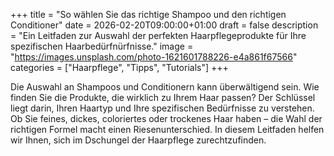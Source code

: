 +++
title = "So wählen Sie das richtige Shampoo und den richtigen Conditioner"
date = 2026-02-20T09:00:00+01:00
draft = false
description = "Ein Leitfaden zur Auswahl der perfekten Haarpflegeprodukte für Ihre spezifischen Haarbedürfnürfnisse."
image = "https://images.unsplash.com/photo-1621601788226-e4a861f67566"
categories = ["Haarpflege", "Tipps", "Tutorials"]
+++

Die Auswahl an Shampoos und Conditionern kann überwältigend sein. Wie finden Sie die Produkte, die wirklich zu Ihrem Haar passen? Der Schlüssel liegt darin, Ihren Haartyp und Ihre spezifischen Bedürfnisse zu verstehen. Ob Sie feines, dickes, coloriertes oder trockenes Haar haben – die Wahl der richtigen Formel macht einen Riesenunterschied. In diesem Leitfaden helfen wir Ihnen, sich im Dschungel der Haarpflege zurechtzufinden.
